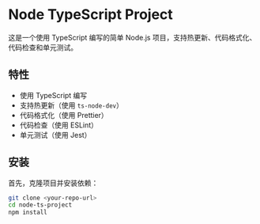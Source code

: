 # Node TypeScript Project

这是一个使用 TypeScript 编写的简单 Node.js 项目，支持热更新、代码格式化、代码检查和单元测试。

## 特性

-   使用 TypeScript 编写
-   支持热更新（使用 `ts-node-dev`）
-   代码格式化（使用 Prettier）
-   代码检查（使用 ESLint）
-   单元测试（使用 Jest）

## 安装

首先，克隆项目并安装依赖：

```sh
git clone <your-repo-url>
cd node-ts-project
npm install

```
